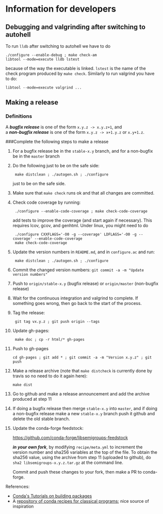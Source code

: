 # Information for developers

## Debugging and valgrinding after switching to autohell

To run `lldb` after switching to autohell we have to do 

    ./configure --enable-debug ; make check-am 
    libtool --mode=execute lldb lstest

because of the way the executable is linked. `lstest` is the name of the
check program produced by `make check`. Similarly to run valgrind you have
to do:

    libtool --mode=execute valgrind ... 

## Making a release

### Definitions

A ***bugfix release*** is one of the form `x.y.z -> x.y.z+1`, and                
a ***non-bugfix release*** is one of the form `x.y.z -> x+1.y.z` or `x.y+1.z`. 

###Complete the following steps to make a release

1. For a bugfix release be in the `stable-x.y` branch, and for a non-bugfix be
   in the `master` branch

2. Do the following just to be on the safe side:
 
        make distclean ; ./autogen.sh ; ./configure
    
    just to be on the safe side.

2. Make sure that `make check` runs ok and that all changes are committed. 

3. Check code coverage by running:

        ./configure --enable-code-coverage ; make check-code-coverage

    add tests to improve the coverage (and start again if necessary). This
    requires lcov, gcov, and genhtml. Under linux, you might need to do

        ./configure CXXFLAGS='-O0 -g --coverage' LDFLAGS='-O0 -g --coverage' --enable-code-coverage
        make check-code-coverage
    
4. Update the version numbers in `README.md`, and in `configure.ac`
   and run:
    
        make distclean ; ./autogen.sh ; ./configure
    
5. Commit the changed version numbers: 
   `git commit -a -m "Update version numbers"` 

6. Push to `origin/stable-x.y` (bugfix release) or `origin/master` (non-bugfix
   release)

7. Wait for the continuous integration and valgrind to complete. If something
   goes wrong, then go back to the start of the process.
    
8. Tag the release:

        git tag vx.y.z ; git push origin --tags
    
9. Update gh-pages:

        make doc ; cp -r html/* gh-pages
    
10. Push to gh-pages

        cd gh-pages ; git add * ; git commit -a -m "Version x.y.z" ; git push 

11. Make a release archive (note that `make distcheck` is currently done by
    travis so no need to do it again here):

        make dist 

12. Go to github and make a release announcement and add the archive produced
    at step 11

13. If doing a bugfix release then merge `stable-x.y` into `master`, and if
    doing a non-bugfix release make a new `stable-x.y` branch push it github
    and delete the old stable branch.

14. Update the conda-forge feedstock:

    https://github.com/conda-forge/libsemigroups-feedstock

    ***in your own fork***, by modifying `recipe/meta.yml` to increment the version
    number and sha256 variables at the top of the file. To obtain the sha256
    value, using the archive from step 11 (uploaded to github), do 
    `sha2 libsemigroups-x.y.z.tar.gz` at the command line. 
    
    Commit and push these changes to your fork, then make a PR to conda-forge. 

References:

- [Conda's Tutorials on building packages](https://conda.io/docs/build_tutorials.html)
- A [repository of conda recipes for classical programs](https://github.com/conda/conda-recipes); nice source of inspiration
